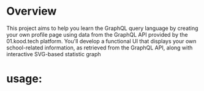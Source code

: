 # Overview

This project aims to help you learn the GraphQL query language by creating your own profile page using data from the GraphQL API provided by the 01.kood.tech platform. You'll develop a functional UI that displays your own school-related information, as retrieved from the GraphQL API, along with interactive SVG-based statistic graph

# usage:
